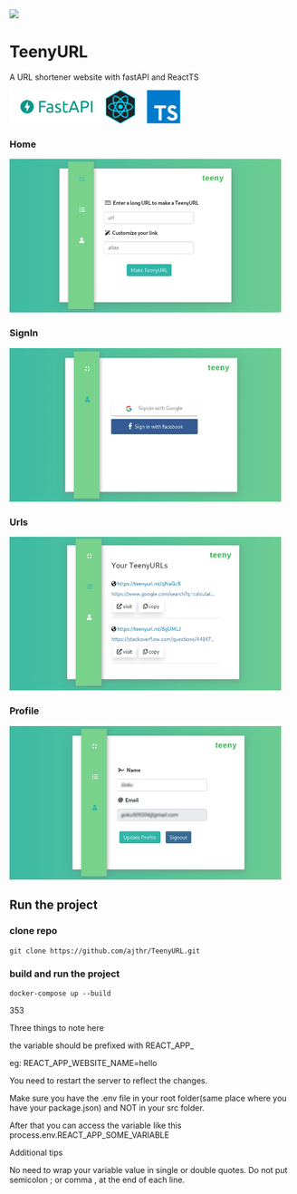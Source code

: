 <img src="https://img.shields.io/badge/version-0.1-brightgreen" />

# TeenyURL
A URL shortener website with fastAPI and ReactTS

<div>
<img src="assets/fastapi-logo.png" alt="fastapi-logo" height="60" /> <img
src="assets/react-logo.png" alt="react-logo" height="60" /> &nbsp; &nbsp; <img
src="assets/typescript.png" alt="react-logo" height="60" /> &nbsp;&nbsp;&nbsp;
</div>

<div>
<h3>Home</h3>
<img src="assets/home.png" alt="home" width="480" />
<h3>SignIn</h3>
<img src="assets/signin.png" alt="signin" width="480" />
<h3>Urls</h3>
<img src="assets/urls.png" alt="urls" width="480" />
<h3>Profile</h3>
<img src="assets/profile.png" alt="profile" width="480" />
</div>

## Run the project

### clone repo
```
git clone https://github.com/ajthr/TeenyURL.git
```

### build and run the project
```
docker-compose up --build
```
353

Three things to note here

the variable should be prefixed with REACT_APP_

eg: REACT_APP_WEBSITE_NAME=hello

You need to restart the server to reflect the changes.

Make sure you have the .env file in your root folder(same place where you have your package.json) and NOT in your src folder.

After that you can access the variable like this process.env.REACT_APP_SOME_VARIABLE

Additional tips

No need to wrap your variable value in single or double quotes.
Do not put semicolon ; or comma , at the end of each line.